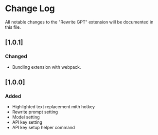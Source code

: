 # Change Log

All notable changes to the "Rewrite GPT" extension will be documented in this file.

## [1.0.1]

### Changed

- Bundling extension with webpack.

## [1.0.0]

### Added

- Highlighted text replacement mith hotkey
- Rewrite prompt setting
- Model setting
- API key setting
- API key setup helper command
